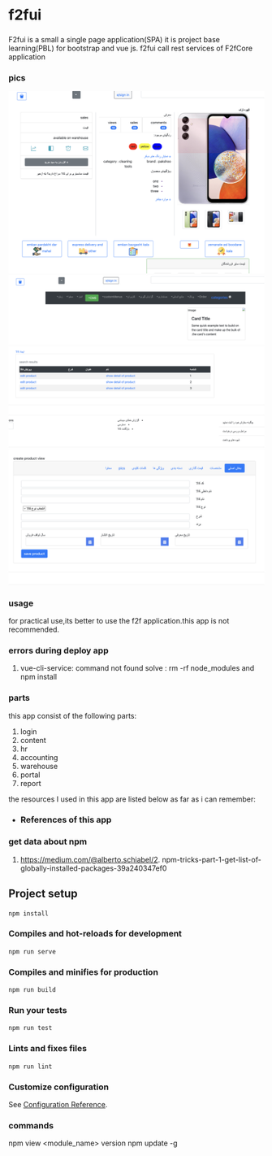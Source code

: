 # f2fui
### 
F2fui is a small a single page application(SPA) 
it is project base learning(PBL) for bootstrap and vue js.
f2fui call rest services of F2fCore application
### pics
![alt text](f2f_ui_1.png?raw=true)
![alt text](f2f_ui_2.png?raw=true)
![alt text](f2f_ui_3.png?raw=true)
![alt text](f2f_ui_4.png?raw=true)

### usage 
for practical use,its better to use  the f2f application.this app is not recommended.

### errors during deploy app
1.  vue-cli-service: command not found
    solve : rm -rf node_modules and npm install


### parts
this app consist of the following parts:
1. login
2. content
3. hr
4. accounting
5. warehouse
6. portal
7. report

the resources I used in this app are listed below as far as i can remember:
- ### References of this app


### get data about npm
1. https://medium.com/@alberto.schiabel/2.  npm-tricks-part-1-get-list-of-globally-installed-packages-39a240347ef0


## Project setup
```
npm install
```

### Compiles and hot-reloads for development
```
npm run serve
```

### Compiles and minifies for production
```
npm run build
```

### Run your tests
```
npm run test
```

### Lints and fixes files
```
npm run lint
```

### Customize configuration
See [Configuration Reference](https://cli.vuejs.org/config/).

### commands
npm view <module_name> version
npm update -g <package>
